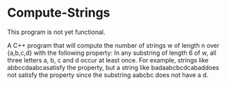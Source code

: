 # Compute-Strings

This program is not yet functional. 

A C++ program that will compute the number of strings w of length n over {a,b,c,d}
with the following property: In any substring of length 6 of w, all three letters a, b, c and d
occur at least once. For example, strings like abbccdaabcasatisfy the property, but a string like
badaabcbcdcabaddoes not satisfy the property since the substring aabcbc does not have a d.
